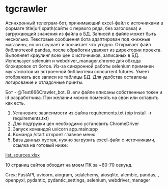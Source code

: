 # tgcrawler

Асинхронный телеграм-бот, принимающий excel-файл с источниками в формате title|url|xpath(сайты с первого ряда, без заголовка) и загружающий значения из файла в БД. Записей в файле может быть несколько. Текстовые сообщения бота адаптирован под книжные магазины, но он скушает и посчитает что угодно.
Открывает файл библиотекой pandas, после обработки удаляет из директории проекта.
Выполняет краулинг всех цен с источников, записаных в БД. Использует selenuim и webdriver_manager.chrome для обхода блокировок от ботов.
Из-за синхронной работы selenium применен мультипоток из встроенной библиотеки concurrent.futures.
Умеет отображать все записи из таблицы БД.
Для удобства оставлены логирование и отладочные принты.




Бот - @Test666Crawler_bot. В .env файле вписаны собственные токен и id разработчика. При желании можно поменять на свои или оставить как есть.

1) Установите зависимости из файла requirements.txt (pip install -r requirements.txt)
2) Для подгрузки цен необходимо установить ChromeDriver 
3) Запуск командой uvicorn app.main:app
4) Команда /start откроет главное меню
5) База данных пустая, нужно загрузить excel-файл с источниками, ссылка на готовый ниже:

   
[list_sources.xlsx](https://github.com/user-attachments/files/19522476/list_sources.xlsx)


10 страниц сайтов обходит на моем ПК за ~60-70 секунд.

Стек: FastAPI, uvicorn, aiogram, sqlalchemy, aiosqlite, alembic, pandas, , openpyxl, pydantic, pydantic_settings, selenium, webdriver_manager



